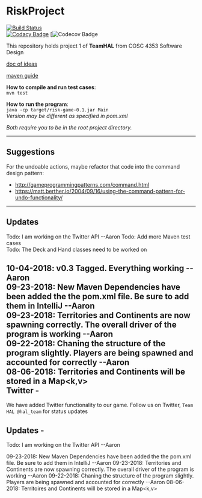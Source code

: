 # RiskProject  
[![Build Status](https://travis-ci.com/rambleRamblePie/RiskProject.svg?branch=master)](https://travis-ci.com/rambleRamblePie/RiskProject)  
[![Codacy Badge](https://api.codacy.com/project/badge/Grade/8f4737f970a94fce9da7f63ebcd8745e)](https://app.codacy.com/app/AlexMilligan/RiskProject?utm_source=github.com&utm_medium=referral&utm_content=rambleRamblePie/RiskProject&utm_campaign=Badge_Grade_Settings)
[![Codecov Badge](https://codecov.io/gh/rambleRamblePie/RiskProject/branch/master/graph/badge.svg)

This repository holds project 1 of **TeamHAL** from COSC 4353 Software Design

[doc of ideas](https://docs.google.com/document/d/1d5d2bB72MDlnfXZmAud7WaaHd31uRfvRchUe9y6lsEA/edit?usp=sharing)

[maven guide](https://spring.io/guides/gs/maven/)

**How to compile and run test cases**:  
`mvn test`

**How to run the program**:  
`java -cp target/risk-game-0.1.jar Main`  
_Version may be different as specified in pom.xml_

_Both require you to be in the root project directory._

---------
## Suggestions
For the undoable actions, maybe refactor that code into the command design pattern:  
* http://gameprogrammingpatterns.com/command.html
* https://matt.berther.io/2004/09/16/using-the-command-pattern-for-undo-functionality/

---------
## Updates

Todo: I am working on the Twitter API --Aaron
Todo: Add more Maven test cases  
Todo: The Deck and Hand classes need to be worked on  

10-04-2018: v0.3 Tagged. Everything working --Aaron  
09-23-2018: New Maven Dependencies have been added the the pom.xml file. Be sure to add them in IntelliJ --Aaron  
09-23-2018: Territories and Continents are now spawning correctly. The overall driver of the program is working --Aaron  
09-22-2018: Chaning the structure of the program slightly. Players are being spawned and accounted for correctly --Aaron  
08-06-2018: Territories and Continents will be stored in a Map<k,v>  
Twitter -
----------------
We have added Twitter functionality to our game. Follow us on Twitter, `Team HAL @hal_team` for status updates

Updates - 
-----------------
Todo: I am working on the Twitter API --Aaron

09-23-2018: New Maven Dependencies have been added the the pom.xml file. Be sure to add them in IntelliJ --Aaron
09-23-2018: Territories and Continents are now spawning correctly. The overall driver of the program is working --Aaron
09-22-2018: Chaning the structure of the program slightly. Players are being spawned and accounted for correctly --Aaron
08-06-2018: Territoires and Continents will be stored in a Map<k,v>
